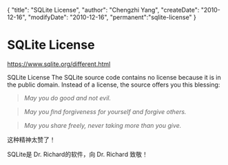 {
    "title": "SQLite License",
    "author": "Chengzhi Yang",
    "createDate": "2010-12-16",
    "modifyDate": "2010-12-16",
    "permanent":"sqlite-license"
}

# SQLite License

https://www.sqlite.org/different.html

SQLite License The SQLite source code contains no license because it is in the public domain. Instead of a license, the source offers you this blessing:

 > *May you do good and not evil.*

 > *May you ﬁnd forgiveness for yourself and forgive others.*

 > *May you share freely, never taking more than you give.*

这种精神太赞了！

SQLite是 Dr. Richard的软件，向 Dr. Richard 致敬！
